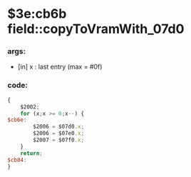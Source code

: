 ﻿
# $3e:cb6b field::copyToVramWith_07d0


### args:
+	[in] x : last entry (max = #0f)

### code:
```js
{
	$2002;
	for (x;x >= 0;x--) {
$cb6e:
		$2006 = $07d0.x;
		$2006 = $07e0.x;
		$2007 = $07f0.x;
	}
	return;
$cb84:
}
```




